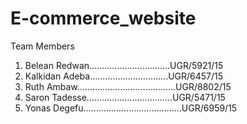 # E-commerce_website
Team Members                                                          
 
1. Belean Redwan……………………….....UGR/5921/15 
2. Kalkidan Adeba………………………....UGR/6457/15
3. Ruth Ambaw……………………………......UGR/8802/15 
4. Saron Tadesse…………………………....UGR/5471/15
5. Yonas Degefu………………………………...UGR/6959/15
